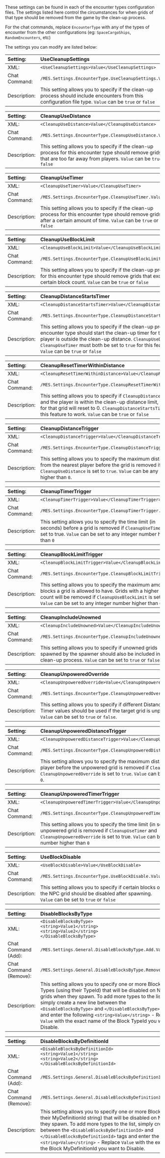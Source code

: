 These settings can be found in each of the encounter types configuration files. The settings listed here control the circumstances for when grids of that type should be removed from the game by the clean-up process.

For the chat commands, replace `EncounterType` with any of the types of encounter from the other configurations (eg: `SpaceCargoShips`, `RandomEncounters`, etc)

The settings you can modify are listed below:

|Setting:|UseCleanupSettings|
|:----|:----|
|XML:|`<UseCleanupSettings>Value</UseCleanupSettings>`|
|Chat Command:|`/MES.Settings.EncounterType.UseCleanupSettings.Value`|
|Description:|This setting allows you to specify if the clean-up process should include encounters from this configuration file type. `Value` can be `true` or `false`|

|Setting:|CleanupUseDistance|
|:----|:----|
|XML:|`<CleanupUseDistance>Value</CleanupUseDistance>`|
|Chat Command:|`/MES.Settings.EncounterType.CleanupUseDistance.Value`|
|Description:|This setting allows you to specify if the clean-up process for this encounter type should remove grids that are too far away from players. `Value` can be `true` or `false`|

|Setting:|CleanupUseTimer|
|:----|:----|
|XML:|`<CleanupUseTimer>Value</CleanupUseTimer>`|
|Chat Command:|`/MES.Settings.EncounterType.CleanupUseTimer.Value`|
|Description:|This setting allows you to specify if the clean-up process for this encounter type should remove grids after a certain amount of time. `Value` can be `true` or `false`|

|Setting:|CleanupUseBlockLimit|
|:----|:----|
|XML:|`<CleanupUseBlockLimit>Value</CleanupUseBlockLimit>`|
|Chat Command:|`/MES.Settings.EncounterType.CleanupUseBlockLimit.Value`|
|Description:|This setting allows you to specify if the clean-up process for this encounter type should remove grids that exceed a certain block count. `Value` can be `true` or `false`|

|Setting:|CleanupDistanceStartsTimer|
|:----|:----|
|XML:|`<CleanupDistanceStartsTimer>Value</CleanupDistanceStartsTimer>`|
|Chat Command:|`/MES.Settings.EncounterType.CleanupDistanceStartsTimer.Value`|
|Description:|This setting allows you to specify if the clean-up process for this encounter type should start the clean-up timer for the grid after a player is outside the clean-up distance. `CleanupUseDistance` and `CleanupUseTimer` must both be set to `true` for this feature to work. `Value` can be `true` or `false`|

|Setting:|CleanupResetTimerWithinDistance|
|:----|:----|
|XML:|`<CleanupResetTimerWithinDistance>Value</CleanupResetTimerWithinDistance>`|
|Chat Command:|`/MES.Settings.EncounterType.CleanupResetTimerWithinDistance.Value`|
|Description:|This setting allows you to specify if `CleanupDistanceStartsTimer` is set to `true` and the player is within the clean-up distance limit, then the clean-up timer for that grid will reset to 0. `CleanupDistanceStartsTimer` must be set to `true` for this feature to work. `Value` can be `true` or `false`|

|Setting:|CleanupDistanceTrigger|
|:----|:----|
|XML:|`<CleanupDistanceTrigger>Value</CleanupDistanceTrigger>`|
|Chat Command:|`/MES.Settings.EncounterType.CleanupDistanceTrigger.Value`|
|Description:|This setting allows you to specify the maximum distance from the nearest player before the grid is removed if `CleanupUseDistance` is set to `true`. `Value` can be any number higher than `0`.|

|Setting:|CleanupTimerTrigger|
|:----|:----|
|XML:|`<CleanupTimerTrigger>Value</CleanupTimerTrigger>`|
|Chat Command:|`/MES.Settings.EncounterType.CleanupTimerTrigger.Value`|
|Description:|This setting allows you to specify the time limit (in seconds) before a grid is removed if `CleanupUseTimer` is set to true. `Value` can be set to any integer number higher than `0`|

|Setting:|CleanupBlockLimitTrigger|
|:----|:----|
|XML:|`<CleanupBlockLimitTrigger>Value</CleanupBlockLimitTrigger>`|
|Chat Command:|`/MES.Settings.EncounterType.CleanupBlockLimitTrigger.Value`|
|Description:|This setting allows you to specify the maximum amount of blocks a grid is allowed to have. Grids with a higher block count will be removed if `CleanupUseBlockLimit` is set to `true`. `Value` can be set to any integer number higher than `0`|

|Setting:|CleanupIncludeUnowned|
|:----|:----|
|XML:|`<CleanupIncludeUnowned>Value</CleanupIncludeUnowned>`|
|Chat Command:|`/MES.Settings.EncounterType.CleanupIncludeUnowned.Value`|
|Description:|This setting allows you to specify if unowned grids spawned by the spawner should also be included in the clean-up process. `Value` can be set to `true` or `false`.|

|Setting:|CleanupUnpoweredOverride|
|:----|:----|
|XML:|`<CleanupUnpoweredOverride>Value</CleanupUnpoweredOverride>`|
|Chat Command:|`/MES.Settings.EncounterType.CleanupUnpoweredOverride.Value`|
|Description:|This setting allows you to specify if different Distance and Timer values should be used if the target grid is unpowered. `Value` can be set to `true` or `false`.|

|Setting:|CleanupUnpoweredDistanceTrigger|
|:----|:----|
|XML:|`<CleanupUnpoweredDistanceTrigger>Value</CleanupUnpoweredDistanceTrigger>`|
|Chat Command:|`/MES.Settings.EncounterType.CleanupUnpoweredDistanceTrigger.Value`|
|Description:|This setting allows you to specify the maximum distance from the nearest player before the unpowered grid is removed if `CleanupUseDistance` and `CleanupUnpoweredOverride` is set to `true`. `Value` can be any number higher than `0`.|

|Setting:|CleanupUnpoweredTimerTrigger|
|:----|:----|
|XML:|`<CleanupUnpoweredTimerTrigger>Value</CleanupUnpoweredTimerTrigger>`|
|Chat Command:|`/MES.Settings.EncounterType.CleanupUnpoweredTimerTrigger.Value`|
|Description:|This setting allows you to specify the time limit (in seconds) before the unpowered grid is removed if `CleanupUseTimer` and `CleanupUnpoweredOverride` is set to true. `Value` can be set to any integer number higher than `0`|

|Setting:|UseBlockDisable|
|:----|:----|
|XML:|`<UseBlockDisable>Value</UseBlockDisable>`|
|Chat Command:|`/MES.Settings.EncounterType.UseBlockDisable.Value`|
|Description:|This setting allows you to specify if certain blocks on the NPC grid should be disabled after spawning. `Value` can be set to `true` or `false`|

|Setting:|DisableBlocksByType|
|:----|:----|
|XML:|`<DisableBlocksByType>`<br />   `<string>Value1</string>`<br />   `<string>Value2</string>`<br />`</DisableBlocksByType>`|
|Chat Command (Add):|`/MES.Settings.General.DisableBlocksByType.Add.Value`|
|Chat Command (Remove):|`/MES.Settings.General.DisableBlocksByType.Remove.Value`|
|Description:|This setting allows you to specify one or more Block Types (using their TypeId) that will be disabled on NPC grids when they spawn. To add more types to the list, simply create a new line between the `<DisableBlocksByType>` and `</DisableBlocksByType>` tags and enter the following `<string>Value</string>` - Replace `Value` with the exact name of the Block TypeId you want to Disable.|

|Setting:|DisableBlocksByDefinitionId|
|:----|:----|
|XML:|`<DisableBlocksByDefinitionId>`<br />   `<string>Value1</string>`<br />   `<string>Value2</string>`<br />`</DisableBlocksByDefinitionId>`|
|Chat Command (Add):|`/MES.Settings.General.DisableBlocksByDefinitionId.Add.Value`|
|Chat Command (Remove):|`/MES.Settings.General.DisableBlocksByDefinitionId.Remove.Value`|
|Description:|This setting allows you to specify one or more Block Types (using their MyDefinitionId string) that will be disabled on NPC grids when they spawn. To add more types to the list, simply create a new line between the `<DisableBlocksByDefinitionId>` and `</DisableBlocksByDefinitionId>` tags and enter the following `<string>Value</string>` - Replace `Value` with the exact name of the Block MyDefinitionId you want to Disable.|

